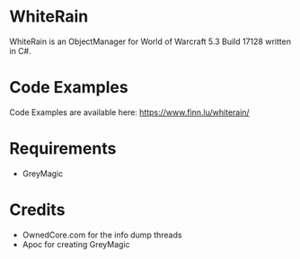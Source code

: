 WhiteRain
================

WhiteRain is an ObjectManager for World of Warcraft 5.3 Build 17128 written in C#.


Code Examples
================

Code Examples are available here: https://www.finn.lu/whiterain/



Requirements
================

* GreyMagic



Credits
================

* OwnedCore.com for the info dump threads
* Apoc for creating GreyMagic
